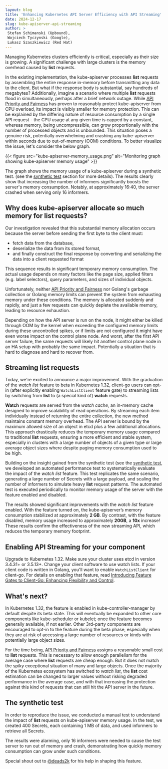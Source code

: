```yaml
---
layout: blog
title: 'Enhancing Kubernetes API Server Efficiency with API Streaming'
date: 2024-12-17
slug: kube-apiserver-api-streaming
author: >
 Stefan Schimanski (Upbound),
 Wojciech Tyczynski (Google),
 Lukasz Szaszkiewicz (Red Hat)
---
```


Managing Kubernetes clusters efficiently is critical, especially as their size is growing. 
A significant challenge with large clusters is the memory overhead caused by **list** requests.

In the existing implementation, the kube-apiserver processes **list** requests by assembling the entire response in-memory before transmitting any data to the client. 
But what if the response body is substantial, say hundreds of megabytes? Additionally, imagine a scenario where multiple **list** requests flood in simultaneously, perhaps after a brief network outage. 
While [API Priority and Fairness](/docs/concepts/cluster-administration/flow-control) has proven to reasonably protect kube-apiserver from CPU overload, its impact is visibly smaller for memory protection. 
This can be explained by the differing nature of resource consumption by a single API request - the CPU usage at any given time is capped by a constant, whereas memory, being uncompressible, can grow proportionally with the number of processed objects and is unbounded.
This situation poses a genuine risk, potentially overwhelming and crashing any kube-apiserver within seconds due to out-of-memory (OOM) conditions. To better visualize the issue, let's consider the below graph.


{{< figure src="kube-apiserver-memory_usage.png" alt="Monitoring graph showing kube-apiserver memory usage" >}}

The graph shows the memory usage of a kube-apiserver during a synthetic test.
(see the [synthetic test](#the-synthetic-test) section for more details).
The results clearly show that increasing the number of informers significantly boosts the server's memory consumption. 
Notably, at approximately 16:40, the server crashed when serving only 16 informers.

## Why does kube-apiserver allocate so much memory for list requests?

Our investigation revealed that this substantial memory allocation occurs because the server before sending the first byte to the client must:
* fetch data from the database,
* deserialize the data from its stored format,
* and finally construct the final response by converting and serializing the data into a client requested format 

This sequence results in significant temporary memory consumption. 
The actual usage depends on many factors like the page size, applied filters (e.g. label selectors), query parameters, and sizes of individual objects. 

Unfortunately, neither [API Priority and Fairness](/docs/concepts/cluster-administration/flow-control) nor Golang's garbage collection or Golang memory limits can prevent the system from exhausting memory under these conditions. 
The memory is allocated suddenly and rapidly, and just a few requests can quickly deplete the available memory, leading to resource exhaustion.

Depending on how the API server is run on the node, it might either be killed through OOM by the kernel when exceeding the configured memory limits during these uncontrolled spikes, or if limits are not configured it might have even worse impact on the control plane node.
And worst, after the first API server failure, the same requests will likely hit another control plane node in an HA setup with probably the same impact. 
Potentially a situation that is hard to diagnose and hard to recover from.

## Streaming list requests

Today, we're excited to announce a major improvement. 
With the graduation of the _watch list_ feature to beta in Kubernetes 1.32, client-go users can opt-in (after explicitly enabling `WatchListClient` feature gate) 
to streaming lists by switching from **list** to (a special kind of) **watch** requests. 

**Watch** requests are served from the _watch cache_, an in-memory cache designed to improve scalability of read operations. 
By streaming each item individually instead of returning the entire collection, the new method maintains constant memory overhead. 
The API server is bound by the maximum allowed size of an object in etcd plus a few additional allocations. 
This approach drastically reduces the temporary memory usage compared to traditional **list** requests, ensuring a more efficient and stable system, 
especially in clusters with a large number of objects of a given type or large average object sizes where despite paging memory consumption used to be high.

Building on the insight gained from the synthetic test (see the [synthetic test](#the-synthetic-test), we developed an automated performance test to systematically evaluate the impact of the _watch list_ feature. 
This test replicates the same scenario, generating a large number of Secrets with a large payload, and scaling the number of informers to simulate heavy **list** request patterns. 
The automated test is executed periodically to monitor memory usage of the server with the feature enabled and disabled.

The results showed significant improvements with the _watch list_ feature enabled. 
With the feature turned on, the kube-apiserver’s memory consumption stabilized at approximately **2 GB**. 
By contrast, with the feature disabled, memory usage increased to approximately **20GB**, a **10x** increase! 
These results confirm the effectiveness of the new streaming API, which reduces the temporary memory footprint.

## Enabling API Streaming for your component

Upgrade to Kubernetes 1.32. Make sure your cluster uses etcd in version 3.4.31+ or 3.5.13+.
Change your client software to use watch lists. If your client code is written in Golang, you'll want to enable `WatchListClient` for client-go. 
For details on enabling that feature, read [Introducing Feature Gates to Client-Go: Enhancing Flexibility and Control](/blog/2024/08/12/feature-gates-in-client-go).

## What's next?
In Kubernetes 1.32, the feature is enabled in kube-controller-manager by default despite its beta state. 
This will eventually be expanded to other core components like kube-scheduler or kubelet; once the feature becomes generally available, if not earlier.
Other 3rd-party components are encouraged to opt-in to the feature during the beta phase, especially when they are at risk of accessing a large number of resources or kinds with potentially large object sizes.

For the time being, [API Priority and Fairness](/docs/concepts/cluster-administration/flow-control) assigns a reasonable small cost to **list** requests. 
This is necessary to allow enough parallelism for the average case where **list** requests are cheap enough. 
But it does not match the spiky exceptional situation of many and large objects. 
Once the majority of the Kubernetes ecosystem has switched to _watch list_, the **list** cost estimation can be changed to larger values without risking degraded performance in the average case,
and with that increasing the protection against this kind of requests that can still hit the API server in the future.


## The synthetic test

In order to reproduce the issue, we conducted a manual test to understand the impact of **list** requests on kube-apiserver memory usage. 
In the test, we created 400 Secrets, each containing 1 MB of data, and used informers to retrieve all Secrets.

The results were alarming, only 16 informers were needed to cause the test server to run out of memory and crash, demonstrating how quickly memory consumption can grow under such conditions.

Special shout out to [@deads2k](https://github.com/deads2k) for his help in shaping this feature.
